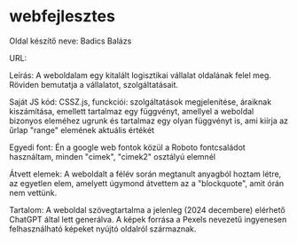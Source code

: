 # webfejlesztes
Oldal készítő neve: Badics Balázs

URL:

Leírás: A weboldalam egy kitalált logisztikai vállalat oldalának felel meg. Röviden bemutatja a vállalatot, szolgáltatásait.

Saját JS kód: CSSZ.js, funckciói: szolgáltatások megjelenítése, áraiknak kiszámítása, emellett tartalmaz egy függvényt, amellyel a weboldal bizonyos eleméhez ugrunk és tartalmaz egy olyan függvényt is, ami kiírja az űrlap "range" elemének aktuális értékét

Egyedi font: Én a google web fontok közül a Roboto fontcsaládot használtam, minden "cimek", "cimek2" osztályú elemnél

Átvett elemek: A weboldalt a félév során megtanult anyagból hoztam létre, az egyetlen elem, amelyett úgymond átvettem az a "blockquote", amit órán nem vettünk.

Tartalom: A weboldal szövegtartalma a jelenleg (2024 decembere) elérhető ChatGPT által lett generálva. A képek forrása a Pexels nevezetű ingyenesen felhasználható képeket nyújtó oldalról származnak.
